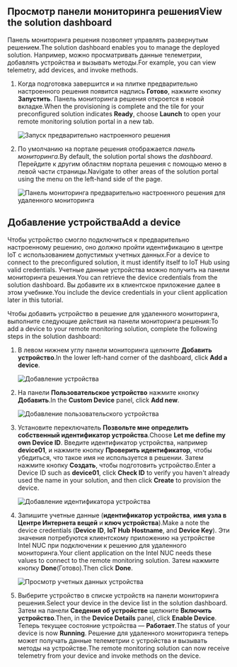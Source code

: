 ## <a name="view-the-solution-dashboard"></a><span data-ttu-id="96aac-101">Просмотр панели мониторинга решения</span><span class="sxs-lookup"><span data-stu-id="96aac-101">View the solution dashboard</span></span>

<span data-ttu-id="96aac-102">Панель мониторинга решения позволяет управлять развернутым решением.</span><span class="sxs-lookup"><span data-stu-id="96aac-102">The solution dashboard enables you to manage the deployed solution.</span></span> <span data-ttu-id="96aac-103">Например, можно просматривать данные телеметрии, добавлять устройства и вызывать методы.</span><span class="sxs-lookup"><span data-stu-id="96aac-103">For example, you can view telemetry, add devices, and invoke methods.</span></span>

1. <span data-ttu-id="96aac-104">Когда подготовка завершится и на плитке предварительно настроенного решения появится надпись **Готово**, нажмите кнопку **Запустить**. Панель мониторинга решения откроется в новой вкладке.</span><span class="sxs-lookup"><span data-stu-id="96aac-104">When the provisioning is complete and the tile for your preconfigured solution indicates **Ready**, choose **Launch** to open your remote monitoring solution portal in a new tab.</span></span>

    ![Запуск предварительно настроенного решения][img-launch-solution]

1. <span data-ttu-id="96aac-106">По умолчанию на портале решения отображается *панель мониторинга*.</span><span class="sxs-lookup"><span data-stu-id="96aac-106">By default, the solution portal shows the *dashboard*.</span></span> <span data-ttu-id="96aac-107">Перейдите к другим областям портала решения с помощью меню в левой части страницы.</span><span class="sxs-lookup"><span data-stu-id="96aac-107">Navigate to other areas of the solution portal using the menu on the left-hand side of the page.</span></span>

    ![Панель мониторинга предварительно настроенного решения для удаленного мониторинга][img-menu]

## <a name="add-a-device"></a><span data-ttu-id="96aac-109">Добавление устройства</span><span class="sxs-lookup"><span data-stu-id="96aac-109">Add a device</span></span>

<span data-ttu-id="96aac-110">Чтобы устройство смогло подключиться к предварительно настроенному решению, оно должно пройти идентификацию в центре IoT с использованием допустимых учетных данных.</span><span class="sxs-lookup"><span data-stu-id="96aac-110">For a device to connect to the preconfigured solution, it must identify itself to IoT Hub using valid credentials.</span></span> <span data-ttu-id="96aac-111">Учетные данные устройства можно получить на панели мониторинга решения.</span><span class="sxs-lookup"><span data-stu-id="96aac-111">You can retrieve the device credentials from the solution dashboard.</span></span> <span data-ttu-id="96aac-112">Вы добавите их в клиентское приложение далее в этом учебнике.</span><span class="sxs-lookup"><span data-stu-id="96aac-112">You include the device credentials in your client application later in this tutorial.</span></span>

<span data-ttu-id="96aac-113">Чтобы добавить устройство в решение для удаленного мониторинга, выполните следующие действия на панели мониторинга решения:</span><span class="sxs-lookup"><span data-stu-id="96aac-113">To add a device to your remote monitoring solution, complete the following steps in the solution dashboard:</span></span>

1. <span data-ttu-id="96aac-114">В левом нижнем углу панели мониторинга щелкните **Добавить устройство**.</span><span class="sxs-lookup"><span data-stu-id="96aac-114">In the lower left-hand corner of the dashboard, click **Add a device**.</span></span>

   ![Добавление устройства][1]

1. <span data-ttu-id="96aac-116">На панели **Пользовательское устройство** нажмите кнопку **Добавить**.</span><span class="sxs-lookup"><span data-stu-id="96aac-116">In the **Custom Device** panel, click **Add new**.</span></span>

   ![Добавление пользовательского устройства][2]

1. <span data-ttu-id="96aac-118">Установите переключатель **Позвольте мне определить собственный идентификатор устройства**.</span><span class="sxs-lookup"><span data-stu-id="96aac-118">Choose **Let me define my own Device ID**.</span></span> <span data-ttu-id="96aac-119">Введите идентификатор устройства, например **device01**, и нажмите кнопку **Проверить идентификатор**, чтобы убедиться, что такое имя не используется в решении. Затем нажмите кнопку **Создать**, чтобы подготовить устройство.</span><span class="sxs-lookup"><span data-stu-id="96aac-119">Enter a Device ID such as **device01**, click **Check ID** to verify you haven't already used the name in your solution, and then click **Create** to provision the device.</span></span>

   ![Добавление идентификатора устройства][3]

1. <span data-ttu-id="96aac-121">Запишите учетные данные (**идентификатор устройства**, **имя узла в Центре Интернета вещей** и **ключ устройства**).</span><span class="sxs-lookup"><span data-stu-id="96aac-121">Make a note the device credentials (**Device ID**, **IoT Hub Hostname**, and **Device Key**).</span></span> <span data-ttu-id="96aac-122">Эти значения потребуются клиентскому приложению на устройстве Intel NUC при подключении к решению для удаленного мониторинга.</span><span class="sxs-lookup"><span data-stu-id="96aac-122">Your client application on the Intel NUC needs these values to connect to the remote monitoring solution.</span></span> <span data-ttu-id="96aac-123">Затем нажмите кнопку **Done**(Готово).</span><span class="sxs-lookup"><span data-stu-id="96aac-123">Then click **Done**.</span></span>

    ![Просмотр учетных данных устройства][4]

1. <span data-ttu-id="96aac-125">Выберите устройство в списке устройств на панели мониторинга решения.</span><span class="sxs-lookup"><span data-stu-id="96aac-125">Select your device in the device list in the solution dashboard.</span></span> <span data-ttu-id="96aac-126">Затем на панели **Сведения об устройстве** щелкните **Включить устройство**.</span><span class="sxs-lookup"><span data-stu-id="96aac-126">Then, in the **Device Details** panel, click **Enable Device**.</span></span> <span data-ttu-id="96aac-127">Теперь текущее состояние устройства — **Работает**.</span><span class="sxs-lookup"><span data-stu-id="96aac-127">The status of your device is now **Running**.</span></span> <span data-ttu-id="96aac-128">Решение для удаленного мониторинга теперь может получать данные телеметрии с устройства и вызывать методы на устройстве.</span><span class="sxs-lookup"><span data-stu-id="96aac-128">The remote monitoring solution can now receive telemetry from your device and invoke methods on the device.</span></span>

[img-launch-solution]: media/iot-suite-gateway-kit-view-solution/launch.png
[img-menu]: media/iot-suite-gateway-kit-view-solution/menu.png
[1]: media/iot-suite-gateway-kit-view-solution/suite0.png
[2]: media/iot-suite-gateway-kit-view-solution/suite1.png
[3]: media/iot-suite-gateway-kit-view-solution/suite2.png
[4]: media/iot-suite-gateway-kit-view-solution/suite3.png